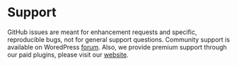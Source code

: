 # Support

GitHub issues are meant for enhancement requests and specific, reproducible bugs, not for general support questions.
Community support is available on WoredPress [forum](https://wordpress.org/support/plugin/polylang/).
Also, we provide premium support through our paid plugins, please visit our [website](https://polylang.pro/support/).
